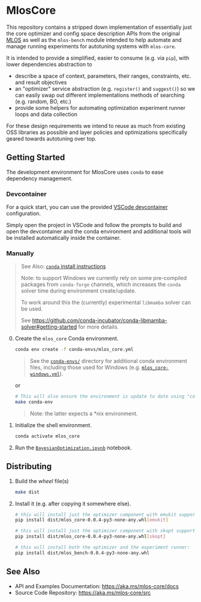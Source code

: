 # MlosCore

<!--
TODO: Add links to build status badges.
-->

This repository contains a stripped down implementation of essentially just the core optimizer and config space description APIs from the original [MLOS](https://github.com/microsoft/MLOS) as well as the `mlos-bench` module intended to help automate and manage running experiments for autotuning systems with `mlos-core`.

It is intended to provide a simplified, easier to consume (e.g. via `pip`), with lower dependencies abstraction to

- describe a space of context, parameters, their ranges, constraints, etc. and result objectives
- an "optimizer" service abstraction (e.g. `register()` and `suggest()`) so we can easily swap out different implementations methods of searching (e.g. random, BO, etc.)
- provide some helpers for automating optimization experiment runner loops and data collection

For these design requirements we intend to reuse as much from existing OSS libraries as possible and layer policies and optimizations specifically geared towards autotuning over top.

## Getting Started

The development environment for MlosCore uses `conda` to ease dependency management.

### Devcontainer

For a quick start, you can use the provided [VSCode devcontainer](https://code.visualstudio.com/docs/remote/containers) configuration.

Simply open the project in VSCode and follow the prompts to build and open the devcontainer and the conda environment and additional tools will be installed automatically inside the container.

### Manually

> See Also: [`conda` install instructions](https://docs.conda.io/projects/conda/en/latest/user-guide/install/index.html)
>
> Note: to support Windows we currently rely on some pre-compiled packages from `conda-forge` channels, which increases the `conda` solver time during environment create/update.
>
> To work around this the (currently) experimental `libmamba` solver can be used.
>
> See <https://github.com/conda-incubator/conda-libmamba-solver#getting-started> for more details.

0. Create the `mlos_core` Conda environment.

     ```sh
    conda env create -f conda-envs/mlos_core.yml
    ```

    > See the [`conda-envs/`](./conda-envs/) directory for additional conda environment files, including those used for Windows (e.g. [`mlos_core-windows.yml`](./conda-envs/mlos_core-windows.yml)).

   or

    ```sh
    # This will also ensure the environment is update to date using "conda env update -f conda-envs/mlos_core.yml"
    make conda-env
    ```

    > Note: the latter expects a *nix environment.

1. Initialize the shell environment.

    ```sh
    conda activate mlos_core
    ```

2. Run the [`BayesianOptimization.ipynb`](./mlos_core/notebooks/BayesianOptimization.ipynb) notebook.

## Distributing

1. Build the *wheel* file(s)

    ```sh
    make dist
    ```

2. Install it (e.g. after copying it somewhere else).

    ```sh
    # this will install just the optimizer component with emukit support:
    pip install dist/mlos_core-0.0.4-py3-none-any.whl[emukit]

    # this will install just the optimizer component with skopt support:
    pip install dist/mlos_core-0.0.4-py3-none-any.whl[skopt]
    ```

    ```sh
    # this will install both the optimizer and the experiment runner:
    pip install dist/mlos_bench-0.0.4-py3-none-any.whl
    ```

## See Also

<!-- TODO: Reenable checking these once they no longer require authentication. -->
<!-- markdown-link-check-disable -->
- API and Examples Documentation: <https://aka.ms/mlos-core/docs>
- Source Code Repository: <https://aka.ms/mlos-core/src>
<!-- markdown-link-check-enable -->
